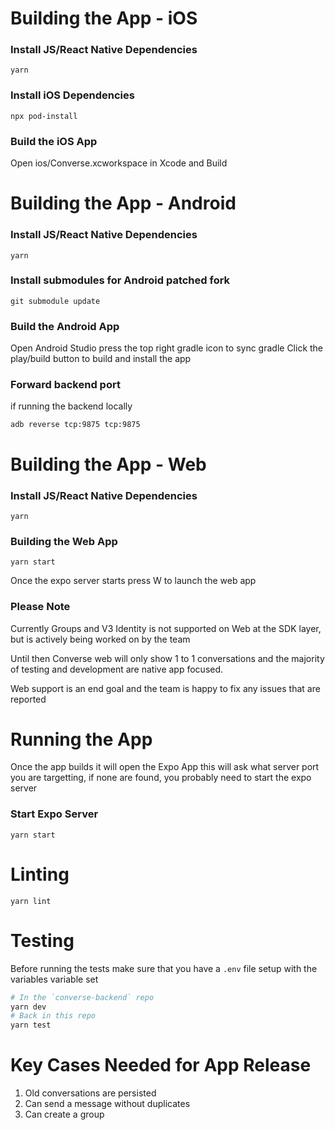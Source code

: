 # Building the App - iOS

### Install JS/React Native Dependencies

```
yarn
```

### Install iOS Dependencies

```
npx pod-install
```

### Build the iOS App

Open ios/Converse.xcworkspace in Xcode and Build

# Building the App - Android

### Install JS/React Native Dependencies

```
yarn
```

### Install submodules for Android patched fork

```
git submodule update
```

### Build the Android App

Open Android Studio
press the top right gradle icon to sync gradle
Click the play/build button to build and install the app

### Forward backend port

if running the backend locally

```
adb reverse tcp:9875 tcp:9875
```

# Building the App - Web

### Install JS/React Native Dependencies

```
yarn
```

### Building the Web App
```
yarn start
```

Once the expo server starts press W to launch the web app

### Please Note

Currently Groups and V3 Identity is not supported on Web at the SDK layer, but is actively being worked on by the team

Until then Converse web will only show 1 to 1 conversations and the majority of testing and development are native app focused.

Web support is an end goal and the team is happy to fix any issues that are reported

# Running the App

Once the app builds it will open the Expo App
this will ask what server port you are targetting, if none are found, you probably need to start the expo server

### Start Expo Server

```
yarn start
```

# Linting

```
yarn lint
```

# Testing

Before running the tests make sure that you have a `.env` file setup with the variables variable set

```sh
# In the `converse-backend` repo
yarn dev
# Back in this repo
yarn test
```


# Key Cases Needed for App Release

1. Old conversations are persisted
2. Can send a message without duplicates
3. Can create a group
